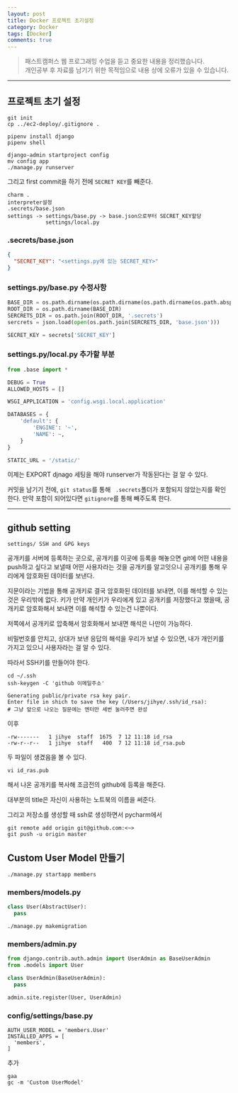 ```yaml
---
layout: post
title: Docker 프로젝트 초기설정
category: Docker
tags: [Docker]
comments: true
---
```


> 패스트캠퍼스 웹 프로그래밍 수업을 듣고 중요한 내용을 정리했습니다.     
개인공부 후 자료를 남기기 위한 목적임으로 내용 상에 오류가 있을 수 있습니다.      

<hr>

## 프로젝트 초기 설정
```
git init
cp ../ec2-deploy/.gitignore .

pipenv install django
pipenv shell

django-admin startproject config
mv config app
./manage.py runserver
```

그리고 first commit을 하기 전에 `SECRET KEY`를 빼준다.
```
charm .
interpreter설정
.secrets/base.json
settings -> settings/base.py -> base.json으로부터 SECRET_KEY할당
            settings/local.py
```

### .secrets/base.json

```json
{
  "SECRET_KEY": "<settings.py에 있는 SECRET_KEY>"
}
```

### settings.py/base.py 수정사항

```python
BASE_DIR = os.path.dirname(os.path.dirname(os.path.dirname(os.path.abspath(__file__))))
ROOT_DIR = os.path.dirname(BASE_DIR)
SERCRETS_DIR = os.path.join(ROOT_DIR, '.secrets')
sercrets = json.load(open(os.path.join(SERCRETS_DIR, 'base.json')))

SECRET_KEY = secrets['SECRET_KEY']
```

### settings.py/local.py 추가할 부분

```python
from .base import *

DEBUG = True
ALLOWED_HOSTS = []

WSGI_APPLICATION = 'config.wsgi.local.application'

DATABASES = {
    'default': {
        'ENGINE': '~',
        'NAME': ~,
    }
}

STATIC_URL = '/static/'
```

이제는 EXPORT djnago 세팅을 해야 runserver가 작동된다는 걸 알 수 있다.

커밋을 남기기 전에, `git status`를 통해 ` .secrets`폴더가 포함되지 않았는지를 확인한다. 만약 포함이 되어있다면 `gitignore`를 통해 빼주도록 한다.

<hr>

## github setting

```
settings/ SSH and GPG keys
```

공개키를 서버에 등록하는 곳으로, 공개키를 이곳에 등록을 해놓으면 git에 어떤 내용을 push하고 싶다고 보낼때 어떤 사용자라는 것을 공개키를 알고잇으니 공개키를 통해 우리에게 암호화된 데이터를 보낸다.

지문이라는 기법을 통해 공개키로 결국 암호화된 데이터를 보내면, 이를 해석할 수 있는 것은 우리밖에 없다. 키가 만약 개인키가 우리에게 있고 공개키를 저장했다고 했을때, 공개키로 암호화해서 보내면 이를 해석할 수 있는건 나뿐이다.

저쪽에서 공개키로 압축해서 암호화해서 보내면 해석은 나만이 가능하다.

비밀번호를 안치고, 상대가 보낸 응답의 해석을 우리가 보낼 수 있으면, 내가 개인키를 가지고 있으니 사용자라는 걸 알 수 있다.

따라서 SSH키를 만들어야 한다.

```shell
cd ~/.ssh
ssh-keygen -C 'github 이메일주소'

Generating public/private rsa key pair.
Enter file in shich to save the key (/Users/jihye/.ssh/id_rsa):
# 그냥 앞으로 나오는 질문에는 엔터만 세번 눌러주면 완성
```

이후
```
-rw-------   1 jihye  staff  1675  7 12 11:18 id_rsa
-rw-r--r--   1 jihye  staff   400  7 12 11:18 id_rsa.pub
```
두 파일이 생겼음을 볼 수 있다.

```
vi id_ras.pub
```
해서 나온 공개키를 복사해 조금전의 github에 등록을 해준다.

대부분의 title은 자신이 사용하는 노트북의 이름을 써준다.

그리고 저장소를 생성할 때 ssh로 생성하면서 pycharm에서

```shell
git remote add origin git@github.com:<~>
git push -u origin master
```

## Custom User Model 만들기

```shell
./manage.py startapp members
```

### members/models.py

```python
class User(AbstractUser):
  pass
```

```
./manage.py makemigration
```

### members/admin.py

```python
from django.contrib.auth.admin import UserAdmin as BaseUserAdmin
from .models import User

class UserAdmin(BaseUserAdmin):
  pass

admin.site.register(User, UserAdmin)
```

### config/settings/base.py

```shell
AUTH_USER_MODEL = 'members.User'
INSTALLED_APPS = [
  'members',
]
```

추가

```shell
gaa
gc -m 'Custom UserModel'
```
